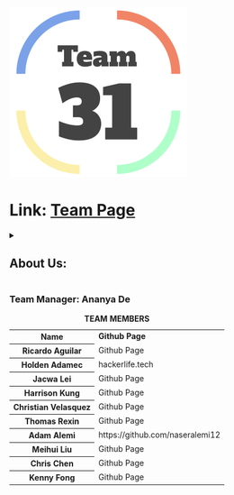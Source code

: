 <!--# This is a readme file for cse 110 fall 2022 group 31 github.  _-->
![Logo](admin/branding/logo.png) <!-- logo -->
# Link: [Team Page](https://github.com/cse110-fa22-group31/cse110-fa22-group31/blob/main/admin/team.md)
<details>   <!--drop down description  menu for info about team members -->
<summary><h2>About Us:</h2></summary>
<ul><!-- in the lines below, feel free to write about yourself. feel free to add your pictures as well if its ok -->
<li>Ananya De is the Team manager. she like to do ........ in her free time.</li>
<li>Ricardo Aguilar is the team leader. He likes to.......</li>
<li>Holden Adamec</li> 
<li>Jacwa Lei</li>  
<li>Harrison Kung</li>  
<li>Christian Velasquez</li>  
<li>Thomas Rexin</li>  
<li>Adam Alemi is one of the team members. When He gets stressed, he goes to the pool and swims all the stress out of his body. He is foody so if there is an event on campus that has food involved, then you will most likely see him there. Adam's personal page:<a href="https://chipper-kitsune-d5866b.netlify.app/"> Adam Alemi</a>. </li>

![Adam's Photo](admin/adam.jpeg)
 
<li>Meihui Liu</li>  
<li>Chris Chen</li>  
<li>Kenny Fong</li>  
</ul>
</details>
<h3>Team Manager: Ananya De</h3> 
<table> <!-- The raster table for the team members containing two columns of name and page links -->
<caption><strong>TEAM MEMBERS</strong></caption><tbody><tr><th><b>Name</b></th><td><b>Github Page</b></td></tr>
<tr><th>Ricardo Aguilar</th><td>Github Page</td></tr>
<tr><th>Holden Adamec</th><td>hackerlife.tech</td></tr>
<tr><th>Jacwa Lei</th><td>Github Page</td></tr>
<tr><th>Harrison Kung</th><td>Github Page</td></tr>
<tr><th>Christian Velasquez</th><td>Github Page</td></tr>
<tr><th>Thomas Rexin</th><td>Github Page</td></tr>
<tr><th>Adam Alemi</th><td>https://github.com/naseralemi12</td></tr>
<tr><th>Meihui Liu</th><td>Github Page</td></tr>
<tr><th>Chris Chen</th><td>Github Page</td></tr>
<tr><th>Kenny Fong</th><td>Github Page</td></tr>
</tbody></table>

